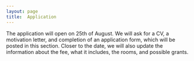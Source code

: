 ```yaml
---
layout: page
title:  Application
---
```


The application will open on 25th of August. We will ask for a CV, a motivation letter, and completion of an application form, which will be posted in this section. Closer to the date, we will also update the information about the fee, what it includes, the rooms, and possible grants.

<!-- To attend the Winter Workshop, we ask all interested individuals to submit an application form and a CV. Bear in mind the following dates:

- Start of applications: **September 20th**
- Deadline for applications: ~~October 20th~~ **October 25th**
- Notification of acceptance: **November 6th**

The application form is available [here](https://forms.gle/wUn8vCVpjqXkvCjd9).

We aim to create an inclusive, diverse, sociable, and motivated group of young researchers. Excellent applicants with no previous experiences with complexity research will also be considered. In the last years 20-30% of applicants were invited to attend the Winter Workshop.

## Registration

The workshop registration fee is 400EUR and it includes:
- Accommodation from Sunday to Friday (5 nights)
- Breakfast, lunch, and dinners at the accommodation
- Coffee breaks at the venue
- Social activity
- Transport from Barcelona to the venue

The workshop will exclusively be an onsite event. In case of restrictions due to pandemics, we will cancel the event.

## Accommodation

We will provide you with shared rooms at [El Rourell](https://www.corriolserveis.com/) in the Catalan Pyrenees.  -->

<!---
We will split the rooms based on gender. In case you prefer to have a single room, please send us an email to [wwcs2024@gmail.com](mailto:wwcs2024@gmail.com).


## Travel Grant

We hope to enable all students independent of financial means to attend the winter school. Therefore, we have reserved a limited budget for travel grants. Please send us an email with a motivation (200 words) and a list of needed funds to our email address [wwcs2024@gmail.com](mailto:wwcs2024@gmail.com). With the acceptance letter, we will notify you with how much money we can support you. In case the required budget exceeds the available funds, we might not be able to cover all your needed costs.
-->

